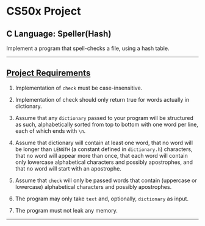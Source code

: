 # CS50x Project
## C Language: Speller(Hash)
Implement a program that spell-checks a file, using a hash table.

---

## [Project Requirements](https://cs50.harvard.edu/x/2020/psets/5/speller/)
1. Implementation of ```check``` must be case-insensitive.

2. Implementation of check should only return true for words actually in dictionary.

3. Assume that any ```dictionary``` passed to your program will be structured as such, alphabetically sorted from top to bottom with one word per line, each of which ends with ```\n```.

4. Assume that dictionary will contain at least one word, that no word will be longer than ```LENGTH``` (a constant defined in ```dictionary.h```) characters, that no word will appear more than once, that each word will contain only lowercase alphabetical characters and possibly apostrophes, and that no word will start with an apostrophe.

5. Assume that ```check``` will only be passed words that contain (uppercase or lowercase) alphabetical characters and possibly apostrophes.

6. The program may only take ```text``` and, optionally, ```dictionary``` as input.

7. The program must not leak any memory.

---

